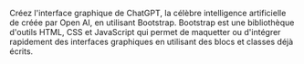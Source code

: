 Créez l'interface graphique de ChatGPT, la célèbre intelligence artificielle de créée par Open AI, en utilisant Bootstrap. 
Bootstrap est une bibliothèque d'outils HTML, CSS et JavaScript qui permet de maquetter ou d'intégrer rapidement des interfaces graphiques en utilisant des blocs et classes déjà écrits.
